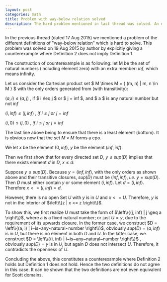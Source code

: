 ```yaml
---
layout: post
categories: math
title: Problem with way-below relation solved
description: The hard problem mentioned in last thread was solved. An elaborate counterexample is given to show the in-equivalence of two definitions.
---
```

 
In the previous thread (dated 17 Aug 2015) we mentioned a problem of the different definitions
of "way-below relation" which is hard to solve. This problem was solved on 19 Aug 2015 by author by explicitly 
giving a counterexample where Definition 2 does not imply Definition 1.
 
The construction of counterexample is as following: let M be the set of natural numbers (including element zero) with 
an extra member: $inf$, which means infinity.

Let us consider the Cartesian product set $ M \times M = \{ (m, n) | m, n \in M \} $ with the only 
orders generated from (with transitivity):
 
  $(a, i) \leq (a, j)$      , if $ i \leq j $ or $ j = inf $, and $ a $ is any natural number but not $inf$
  
  $(i, inf) \leq (j, inf)$  , $if~i \leq j~or~j = inf$
  
  $(i, 0) \leq (j, 0)$      , $if~i \leq j~or~j = inf$

The last line above being to ensure that there is a least element (bottom). It is obvious now that the set
$M \times M$ forms a cpo.
 
We let $x$ be the element $(0, inf)$, $y$ be the element $(inf, inf)$.
 
Then we first show that for every directed set $D$, $y \leq sup(D)$ implies that there exists element $d$ in $D$, 
$x \leq d$:

Suppose $y \leq sup(D)$. Because $y = (inf, inf)$, with the only orders as shown above and their transitive closures,
$sup(D)$ must be $(inf, inf)$, *i.e.* $y = sup(D)$. Then $D$ must either contain $y$ or some element $(i, inf)$. Let 
$d = (i, inf)$. Therefore $x <= (i, inf) = d$.
 
However, there is no open Set $U$ with $y$ is in $U$ and $x <= U$. Therefore, $y$ is not in the interior of 
$\left\\{z | x <= z \right\\}$.

To show this, we first realize U must take the form of $\left\\{(j, inf) | j \geq a \right\\}$, where a is a fixed 
natural number; or just $U = {y}$, due to the requirement of its upwards closure. In the former case, we construct 
$D = \left\\{(a, i) | i~is~any~natural~number \right\\}$, obviously $sup(D) = (a, inf)$ is in $U$, but there is no 
element in both $D$ and $U$. In the latter case, we construct $D = \left\\{(i, inf) | i~is~any~natural~number \right\\}$
, obviously $sup(D) = y$ is in $U$, but again $D$ does not intersect $U$. Therefore, it contradicts the openness of $U$.


Concluding the above, this constitutes a counterexample where Definition 2 holds but Definition 1 does not hold. Hence 
the two definitions do not agree in this case. It can be shown that the two definitions are not even equivalent for Scott 
domains.

 